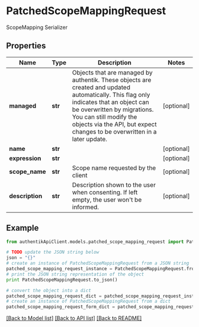 # PatchedScopeMappingRequest

ScopeMapping Serializer

## Properties
Name | Type | Description | Notes
------------ | ------------- | ------------- | -------------
**managed** | **str** | Objects that are managed by authentik. These objects are created and updated automatically. This flag only indicates that an object can be overwritten by migrations. You can still modify the objects via the API, but expect changes to be overwritten in a later update. | [optional] 
**name** | **str** |  | [optional] 
**expression** | **str** |  | [optional] 
**scope_name** | **str** | Scope name requested by the client | [optional] 
**description** | **str** | Description shown to the user when consenting. If left empty, the user won&#39;t be informed. | [optional] 

## Example

```python
from authentikApiClient.models.patched_scope_mapping_request import PatchedScopeMappingRequest

# TODO update the JSON string below
json = "{}"
# create an instance of PatchedScopeMappingRequest from a JSON string
patched_scope_mapping_request_instance = PatchedScopeMappingRequest.from_json(json)
# print the JSON string representation of the object
print PatchedScopeMappingRequest.to_json()

# convert the object into a dict
patched_scope_mapping_request_dict = patched_scope_mapping_request_instance.to_dict()
# create an instance of PatchedScopeMappingRequest from a dict
patched_scope_mapping_request_form_dict = patched_scope_mapping_request.from_dict(patched_scope_mapping_request_dict)
```
[[Back to Model list]](../README.md#documentation-for-models) [[Back to API list]](../README.md#documentation-for-api-endpoints) [[Back to README]](../README.md)


